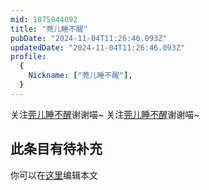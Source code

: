 ```yaml
---
mid: 1875044092
title: "莞儿睡不醒"
pubDate: "2024-11-04T11:26:46.093Z"
updatedDate: "2024-11-04T11:26:46.093Z"
profile:
  {
    Nickname: ["莞儿睡不醒"],
  }
---
```


关注[莞儿睡不醒](https://space.bilibili.com/1875044092)谢谢喵~ 关注[莞儿睡不醒](https://space.bilibili.com/1875044092)谢谢喵~

## 此条目有待补充
你可以在[这里](https://github.com/Yuhanawa/VTuber.ICU/edit/master/src/content/v/莞儿睡不醒/index.md)编辑本文

